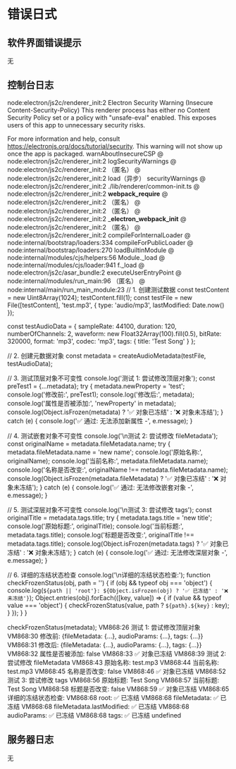 # 错误日式

## 软件界面错误提示
无


## 控制台日志
node:electron/js2c/renderer_init:2 Electron Security Warning (Insecure Content-Security-Policy) This renderer process has either no Content Security
  Policy set or a policy with "unsafe-eval" enabled. This exposes users of
  this app to unnecessary security risks.

For more information and help, consult
https://electronjs.org/docs/tutorial/security.
This warning will not show up
once the app is packaged.
warnAboutInsecureCSP @ node:electron/js2c/renderer_init:2
logSecurityWarnings @ node:electron/js2c/renderer_init:2
（匿名） @ node:electron/js2c/renderer_init:2
load（异步）
securityWarnings @ node:electron/js2c/renderer_init:2
./lib/renderer/common-init.ts @ node:electron/js2c/renderer_init:2
__webpack_require__ @ node:electron/js2c/renderer_init:2
（匿名） @ node:electron/js2c/renderer_init:2
（匿名） @ node:electron/js2c/renderer_init:2
___electron_webpack_init__ @ node:electron/js2c/renderer_init:2
（匿名） @ node:electron/js2c/renderer_init:2
compileForInternalLoader @ node:internal/bootstrap/loaders:334
compileForPublicLoader @ node:internal/bootstrap/loaders:270
loadBuiltinModule @ node:internal/modules/cjs/helpers:56
Module._load @ node:internal/modules/cjs/loader:941
f._load @ node:electron/js2c/asar_bundle:2
executeUserEntryPoint @ node:internal/modules/run_main:96
（匿名） @ node:internal/main/run_main_module:23
// 1. 创建测试数据
const testContent = new Uint8Array(1024);
testContent.fill(1);
const testFile = new File([testContent], 'test.mp3', {
  type: 'audio/mp3',
  lastModified: Date.now()
});

const testAudioData = {
  sampleRate: 44100,
  duration: 120,
  numberOfChannels: 2,
  waveform: new Float32Array(100).fill(0.5),
  bitRate: 320000,
  format: 'mp3',
  codec: 'mp3',
  tags: {
    title: 'Test Song'
  }
};

// 2. 创建元数据对象
const metadata = createAudioMetadata(testFile, testAudioData);

// 3. 测试顶层对象不可变性
console.log('测试 1: 尝试修改顶层对象');
const preTest1 = {...metadata};
try {
  metadata.newProperty = 'test';
  console.log('修改前:', preTest1);
  console.log('修改后:', metadata);
  console.log('属性是否被添加:', 'newProperty' in metadata);
  console.log(Object.isFrozen(metadata) ? '✅ 对象已冻结' : '❌ 对象未冻结');
} catch (e) {
  console.log('✅ 通过: 无法添加新属性 -', e.message);
}

// 4. 测试嵌套对象不可变性
console.log('\n测试 2: 尝试修改 fileMetadata');
const originalName = metadata.fileMetadata.name;
try {
  metadata.fileMetadata.name = 'new name';
  console.log('原始名称:', originalName);
  console.log('当前名称:', metadata.fileMetadata.name);
  console.log('名称是否改变:', originalName !== metadata.fileMetadata.name);
  console.log(Object.isFrozen(metadata.fileMetadata) ? '✅ 对象已冻结' : '❌ 对象未冻结');
} catch (e) {
  console.log('✅ 通过: 无法修改嵌套对象 -', e.message);
}

// 5. 测试深层对象不可变性
console.log('\n测试 3: 尝试修改 tags');
const originalTitle = metadata.tags.title;
try {
  metadata.tags.title = 'new title';
  console.log('原始标题:', originalTitle);
  console.log('当前标题:', metadata.tags.title);
  console.log('标题是否改变:', originalTitle !== metadata.tags.title);
  console.log(Object.isFrozen(metadata.tags) ? '✅ 对象已冻结' : '❌ 对象未冻结');
} catch (e) {
  console.log('✅ 通过: 无法修改深层对象 -', e.message);
}

// 6. 详细的冻结状态检查
console.log('\n详细的冻结状态检查:');
function checkFrozenStatus(obj, path = '') {
  if (obj && typeof obj === 'object') {
    console.log(`${path || 'root'}: ${Object.isFrozen(obj) ? '✅ 已冻结' : '❌ 未冻结'}`);
    Object.entries(obj).forEach(([key, value]) => {
      if (value && typeof value === 'object') {
        checkFrozenStatus(value, path ? `${path}.${key}` : key);
      }
    });
  }
}

checkFrozenStatus(metadata);
VM868:26 测试 1: 尝试修改顶层对象
VM868:30 修改前: {fileMetadata: {…}, audioParams: {…}, tags: {…}}
VM868:31 修改后: {fileMetadata: {…}, audioParams: {…}, tags: {…}}
VM868:32 属性是否被添加: false
VM868:33 ✅ 对象已冻结
VM868:39
测试 2: 尝试修改 fileMetadata
VM868:43 原始名称: test.mp3
VM868:44 当前名称: test.mp3
VM868:45 名称是否改变: false
VM868:46 ✅ 对象已冻结
VM868:52
测试 3: 尝试修改 tags
VM868:56 原始标题: Test Song
VM868:57 当前标题: Test Song
VM868:58 标题是否改变: false
VM868:59 ✅ 对象已冻结
VM868:65
详细的冻结状态检查:
VM868:68 root: ✅ 已冻结
VM868:68 fileMetadata: ✅ 已冻结
VM868:68 fileMetadata.lastModified: ✅ 已冻结
VM868:68 audioParams: ✅ 已冻结
VM868:68 tags: ✅ 已冻结
undefined


## 服务器日志
无
